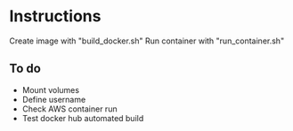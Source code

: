 # Instructions

Create image with "build_docker.sh"
Run container with "run_container.sh"

## To do
- Mount volumes
- Define username
- Check AWS container run
- Test docker hub automated build
